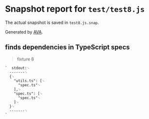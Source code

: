 # Snapshot report for `test/test8.js`

The actual snapshot is saved in `test8.js.snap`.

Generated by [AVA](https://avajs.dev).

## finds dependencies in TypeScript specs

> fixture 8

    `  stdout:␊
      -------␊
      {␊
        "utils.ts": [␊
          "spec.ts"␊
        ],␊
        "spec.ts": [␊
          "spec.ts"␊
        ]␊
      }␊
      -------␊
    `
